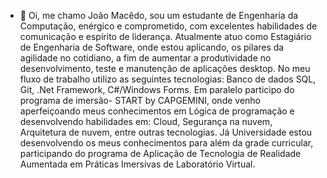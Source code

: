 - 👋 Oi, me chamo João Macêdo, sou um estudante de Engenharia da Computação, enérgico e comprometido, com excelentes habilidades de comunicação e espírito de liderança. Atualmente atuo como Estagiário de Engenharia de Software, onde  estou aplicando, os pilares da agilidade no cotidiano, a fim de aumentar a produtividade no desenvolvimento, teste e manutenção de aplicações desktop. No meu fluxo de trabalho utilizo as seguintes tecnologias: Banco de dados SQL, Git, .Net Framework, C#/Windows Forms. Em paralelo participo do programa de imersão- START by CAPGEMINI, onde venho aperfeiçoando meus conhecimentos em Lógica de programação e desenvolvendo habilidades em: Cloud, Segurança na nuvem, Arquitetura de nuvem, entre outras tecnologias. Já  Universidade estou desenvolvendo os meus conhecimentos para além da grade curricular, participando do programa de Aplicação de Tecnologia de Realidade Aumentada em Práticas Imersivas de Laboratório Virtual.  
